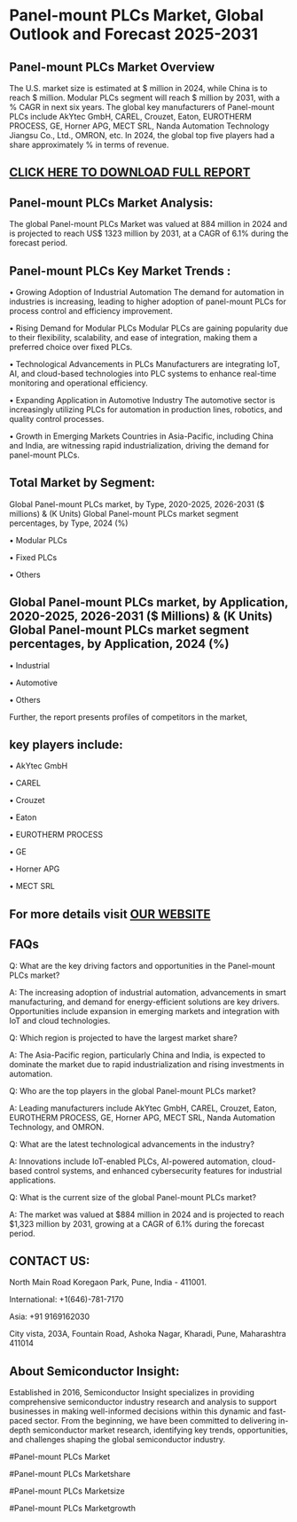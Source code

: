 Panel-mount PLCs Market, Global Outlook and Forecast 2025-2031
=
Panel-mount PLCs Market Overview
-
The U.S. market size is estimated at $ million in 2024, while China is to reach $ million. Modular PLCs segment will reach $ million by 2031, with a % CAGR in next six years. The global key manufacturers of Panel-mount PLCs include AkYtec GmbH, CAREL, Crouzet, Eaton, EUROTHERM PROCESS, GE, Horner APG, MECT SRL, Nanda Automation Technology Jiangsu Co., Ltd., OMRON, etc. In 2024, the global top five players had a share approximately % in terms of revenue.

[CLICK HERE TO DOWNLOAD FULL REPORT](https://semiconductorinsight.com/report/panel-mount-plcs-market/)
-
Panel-mount PLCs Market Analysis:
-
The global Panel-mount PLCs Market was valued at 884 million in 2024 and is projected to reach US$ 1323 million by 2031, at a CAGR of 6.1% during the forecast period.

Panel-mount PLCs Key Market Trends  :
-
•	Growing Adoption of Industrial Automation The demand for automation in industries is increasing, leading to higher adoption of panel-mount PLCs for process control and efficiency improvement.

•	Rising Demand for Modular PLCs Modular PLCs are gaining popularity due to their flexibility, scalability, and ease of integration, making them a preferred choice over fixed PLCs.

•	Technological Advancements in PLCs Manufacturers are integrating IoT, AI, and cloud-based technologies into PLC systems to enhance real-time monitoring and operational efficiency.

•	Expanding Application in Automotive Industry The automotive sector is increasingly utilizing PLCs for automation in production lines, robotics, and quality control processes.

•	Growth in Emerging Markets Countries in Asia-Pacific, including China and India, are witnessing rapid industrialization, driving the demand for panel-mount PLCs.

Total Market by Segment:
-
Global Panel-mount PLCs market, by Type, 2020-2025, 2026-2031 ($ millions) & (K Units) Global Panel-mount PLCs market segment percentages, by Type, 2024 (%)

•	Modular PLCs

•	Fixed PLCs

•	Others

Global Panel-mount PLCs market, by Application, 2020-2025, 2026-2031 ($ Millions) & (K Units) Global Panel-mount PLCs market segment percentages, by Application, 2024 (%)
-
•	Industrial

•	Automotive

•	Others

Further, the report presents profiles of competitors in the market, 

key players include:
-
•	AkYtec GmbH

•	CAREL

•	Crouzet

•	Eaton

•	EUROTHERM PROCESS

•	GE

•	Horner APG

•	MECT SRL

For more details visit [OUR WEBSITE](https://semiconductorinsight.com/report/panel-mount-plcs-market/)
-
FAQs
-
Q: What are the key driving factors and opportunities in the Panel-mount PLCs market? 

A: The increasing adoption of industrial automation, advancements in smart manufacturing, and demand for energy-efficient solutions are key drivers. Opportunities include expansion in emerging markets and integration with IoT and cloud technologies.

Q: Which region is projected to have the largest market share? 

A: The Asia-Pacific region, particularly China and India, is expected to dominate the market due to rapid industrialization and rising investments in automation.

Q: Who are the top players in the global Panel-mount PLCs market? 

A: Leading manufacturers include AkYtec GmbH, CAREL, Crouzet, Eaton, EUROTHERM PROCESS, GE, Horner APG, MECT SRL, Nanda Automation Technology, and OMRON.

Q: What are the latest technological advancements in the industry? 

A: Innovations include IoT-enabled PLCs, AI-powered automation, cloud-based control systems, and enhanced cybersecurity features for industrial applications.

Q: What is the current size of the global Panel-mount PLCs market? 

A: The market was valued at $884 million in 2024 and is projected to reach $1,323 million by 2031, growing at a CAGR of 6.1% during the forecast period.

CONTACT US:
-
North Main Road Koregaon Park, Pune, India - 411001.

International: +1(646)-781-7170

Asia: +91 9169162030

City vista, 203A, Fountain Road, Ashoka Nagar, Kharadi, Pune, Maharashtra 411014

About Semiconductor Insight:
-
Established in 2016, Semiconductor Insight specializes in providing comprehensive semiconductor industry research and analysis to support businesses in making well-informed decisions within this dynamic and fast-paced sector. From the beginning, we have been committed to delivering in-depth semiconductor market research, identifying key trends, opportunities, and challenges shaping the global semiconductor industry.

#Panel-mount PLCs Market

#Panel-mount PLCs Marketshare

#Panel-mount PLCs Marketsize

#Panel-mount PLCs Marketgrowth



